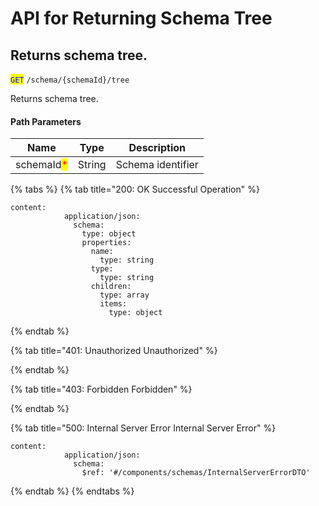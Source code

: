 # API for Returning Schema Tree

## Returns schema tree.

<mark style="color:blue;">`GET`</mark> `/schema/{schemaId}/tree`

Returns schema tree.

#### Path Parameters

| Name                                       | Type   | Description       |
| ------------------------------------------ | ------ | ----------------- |
| schemaId<mark style="color:red;">\*</mark> | String | Schema identifier |

{% tabs %}
{% tab title="200: OK Successful Operation" %}
```
content:
            application/json:
              schema:
                type: object
                properties:
                  name:
                    type: string
                  type:
                    type: string
                  children:
                    type: array
                    items:
                      type: object
```
{% endtab %}

{% tab title="401: Unauthorized Unauthorized" %}

{% endtab %}

{% tab title="403: Forbidden Forbidden" %}

{% endtab %}

{% tab title="500: Internal Server Error Internal Server Error" %}
```
content:
            application/json:
              schema:
                $ref: '#/components/schemas/InternalServerErrorDTO'
```
{% endtab %}
{% endtabs %}
